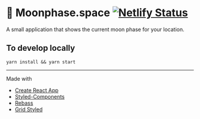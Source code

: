 # 🌙 Moonphase.space [![Netlify Status](https://api.netlify.com/api/v1/badges/3dbd6874-8e31-49c5-a3d3-9ffb9f28a0d9/deploy-status)](https://app.netlify.com/sites/moonphase/deploys)

A small application that shows the current moon phase for your location.

## To develop locally

    yarn install && yarn start

---

Made with

- [Create React App](https://github.com/facebookincubator/create-react-app)
- [Styled-Components](https://www.styled-components.com/)
- [Rebass](http://jxnblk.com/rebass/)
- [Grid Styled](http://jxnblk.com/grid-styled/)
